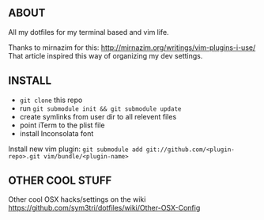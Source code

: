ABOUT
-----
All my dotfiles for my terminal based and vim life.

Thanks to mirnazim for this:
http://mirnazim.org/writings/vim-plugins-i-use/   
That article inspired this way of organizing my dev settings.


INSTALL
-------

- `git clone` this repo
- run `git submodule init && git submodule update`
- create symlinks from user dir to all relevent files
- point iTerm to the plist file
- install Inconsolata font

Install new vim plugin: `git submodule add git://github.com/<plugin-repo>.git vim/bundle/<plugin-name>`


OTHER COOL STUFF
---

Other cool OSX hacks/settings on the wiki https://github.com/sym3tri/dotfiles/wiki/Other-OSX-Config